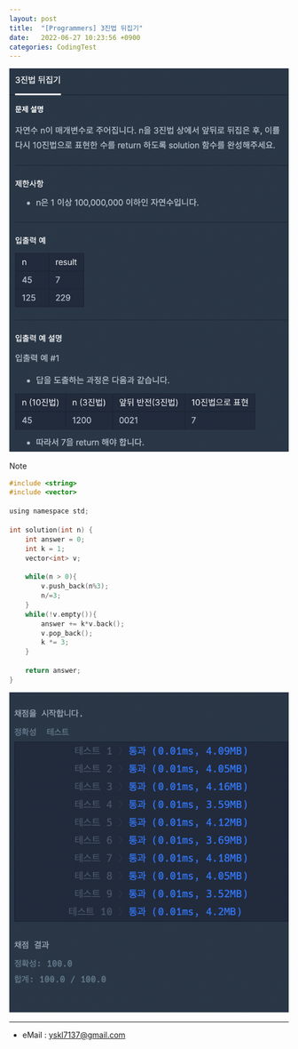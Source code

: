 ```yaml
---
layout: post
title:  "[Programmers] 3진법 뒤집기"
date:   2022-06-27 10:23:56 +0900
categories: CodingTest
---
```


![Scr2](/img/220627/220627_4Scr2.png)

Note <br>

~~~ c
#include <string>
#include <vector>

using namespace std;

int solution(int n) {
    int answer = 0;
    int k = 1;
    vector<int> v;
    
    while(n > 0){
        v.push_back(n%3);
        n/=3;
    }
    while(!v.empty()){
        answer += k*v.back();
        v.pop_back();
        k *= 3;
    }
    
    return answer;
}
~~~

![Scr1](/img/220627/220627_4Scr1.png)

***
* eMail : <yskl7137@gmail.com>
